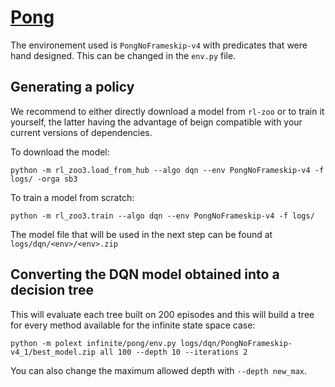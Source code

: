 # [Pong](https://www.gymlibrary.dev/environments/atari/pong/)

The environement used is `PongNoFrameskip-v4` with predicates that were hand designed.
This can be changed in the ``env.py`` file.

## Generating a policy

We recommend to either directly download a model from ``rl-zoo`` or to train it yourself, the latter having the advantage of beign compatible with your current versions of dependencies.

To download the model:
```
python -m rl_zoo3.load_from_hub --algo dqn --env PongNoFrameskip-v4 -f logs/ -orga sb3
```

To train a model from scratch:

```
python -m rl_zoo3.train --algo dqn --env PongNoFrameskip-v4 -f logs/
```

The model file that will be used in the next step can be found at ``logs/dqn/<env>/<env>.zip``

## Converting the DQN model obtained into a decision tree

This will evaluate each tree built on 200 episodes and this will build a tree for every method available for the infinite state space case:

```
python -m polext infinite/pong/env.py logs/dqn/PongNoFrameskip-v4_1/best_model.zip all 100 --depth 10 --iterations 2
```

You can also change the maximum allowed depth with ``--depth new_max``.
